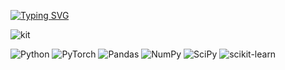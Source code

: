 [![Typing SVG](https://readme-typing-svg.demolab.com?font=Kanit&duration=2000&pause=100&color=3F9DF7&multiline=true&width=435&height=120&lines=Hey+there!;-+I'm+computational+neuroscientist+%5E_%5E;-+Now%2C+I'm+studying+ML+in+Skoltech+;-+working+on+DL+models+for+inverse+EEG+problem)](https://git.io/typing-svg)

![kit](https://user-images.githubusercontent.com/70488161/223810581-63a68402-29c7-4e7e-9ada-618255fa80a1.gif)

![Python](https://img.shields.io/badge/python-3670A0?style=for-the-badge&logo=python&logoColor=ffdd54) ![PyTorch](https://img.shields.io/badge/PyTorch-%23EE4C2C.svg?style=for-the-badge&logo=PyTorch&logoColor=white) ![Pandas](https://img.shields.io/badge/pandas-%23150458.svg?style=for-the-badge&logo=pandas&logoColor=white) ![NumPy](https://img.shields.io/badge/numpy-%23013243.svg?style=for-the-badge&logo=numpy&logoColor=white) ![SciPy](https://img.shields.io/badge/SciPy-%230C55A5.svg?style=for-the-badge&logo=scipy&logoColor=%white) ![scikit-learn](https://img.shields.io/badge/scikit--learn-%23F7931E.svg?style=for-the-badge&logo=scikit-learn&logoColor=white)

